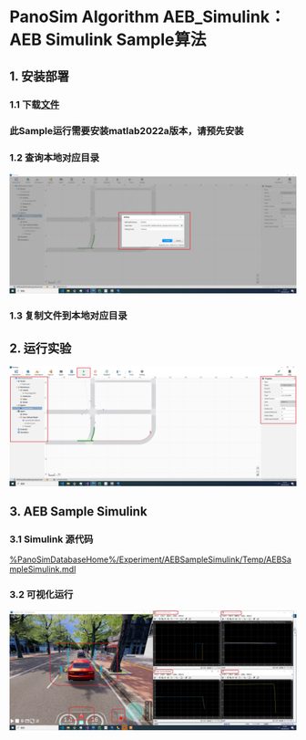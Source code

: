 # PanoSim Algorithm AEB_Simulink：AEB Simulink Sample算法

## 1. 安装部署

### 1.1 下载[文件](https://github.com/liyanlee/PanoSim_How_To/tree/main/Algorithm/AEB/AEB_Simulink/PanoSimDatabase)
### 此Sample运行需要安装matlab2022a版本，请预先安装

### 1.2 查询本地对应目录
![image](docs/images/folder.jpg)

### 1.3 复制文件到本地对应目录

## 2. 运行实验
![image](docs/images/open.jpg)


## 3. AEB Sample Simulink

### 3.1 Simulink 源代码
[%PanoSimDatabaseHome%/Experiment/AEBSampleSimulink/Temp/AEBSampleSimulink.mdl](PanoSimDatabase\Experiment\AEBSampleSimulink\Temp\AEBSampleSimulink.mdl)

### 3.2 可视化运行
![image](docs/images/visualization.jpg)
